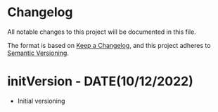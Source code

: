 # Changelog

All notable changes to this project will be documented in this file.

The format is based on [Keep a Changelog],
and this project adheres to [Semantic Versioning].


# initVersion - DATE(10/12/2022)
- Initial versioning


<!-- Links -->
[keep a changelog]: https://keepachangelog.com/en/1.0.0/
[semantic versioning]: https://semver.org/spec/v2.0.0.html

<!-- Versions -->
[unreleased]: https://github.com/Author/Repository/compare/v0.0.2...HEAD
[0.0.2]: https://github.com/Author/Repository/compare/v0.0.1...v0.0.2
[0.0.1]: https://github.com/Author/Repository/releases/tag/v0.0.1